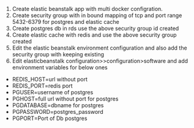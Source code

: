 1. Create elastic beanstalk app with multi docker configration.  
2. Create security group with in bound mapping of tcp and port range 5432-6379 for postgres and elastic cache  
3. Create postgres db in rds use the above security group id created  
4. Create elastic cache with redis and use the above security group created 
5. Edit the elastic beanstalk environment configuration and also add the security group with keeping existing  
6. Edit elasticbeanstalk configuration>>configuration>software and add environment variables for below ones
- REDIS_HOST=url without port
- REDIS_PORT=redis port
- PGUSER=username of postgres
- PGHOST=full url without port for postgres
- PGDATABASE=dbname for postgres
- PGPASSWORD=postgres_password
- PGPORT=Port of Db postgres
